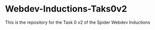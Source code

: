 # Webdev-Inductions-Taks0v2
This is the repository for the Task 0 v2 of the Spider Webdev Inductions
